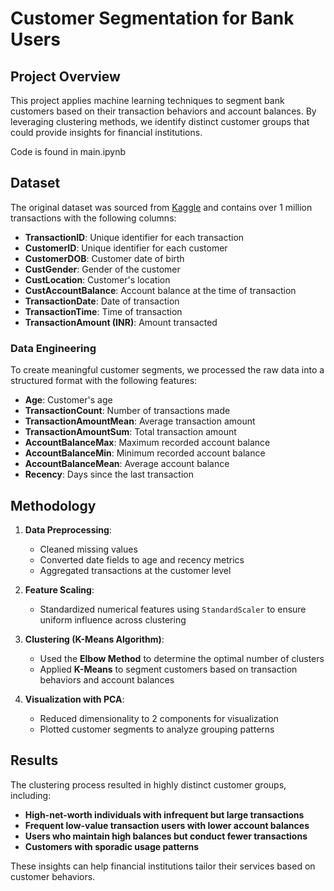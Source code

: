 # Customer Segmentation for Bank Users

## Project Overview

This project applies machine learning techniques to segment bank customers based on their transaction behaviors and account balances. By leveraging clustering methods, we identify distinct customer groups that could provide insights for financial institutions.

Code is found in main.ipynb

## Dataset

The original dataset was sourced from [Kaggle](https://www.kaggle.com/datasets/shivamb/bank-customer-segmentation/data) and contains over 1 million transactions with the following columns:

- **TransactionID**: Unique identifier for each transaction  
- **CustomerID**: Unique identifier for each customer  
- **CustomerDOB**: Customer date of birth  
- **CustGender**: Gender of the customer  
- **CustLocation**: Customer's location  
- **CustAccountBalance**: Account balance at the time of transaction  
- **TransactionDate**: Date of transaction  
- **TransactionTime**: Time of transaction  
- **TransactionAmount (INR)**: Amount transacted  

### Data Engineering

To create meaningful customer segments, we processed the raw data into a structured format with the following features:

- **Age**: Customer's age  
- **TransactionCount**: Number of transactions made  
- **TransactionAmountMean**: Average transaction amount  
- **TransactionAmountSum**: Total transaction amount  
- **AccountBalanceMax**: Maximum recorded account balance  
- **AccountBalanceMin**: Minimum recorded account balance  
- **AccountBalanceMean**: Average account balance  
- **Recency**: Days since the last transaction  

## Methodology

1. **Data Preprocessing**:  
   - Cleaned missing values  
   - Converted date fields to age and recency metrics  
   - Aggregated transactions at the customer level  

2. **Feature Scaling**:  
   - Standardized numerical features using `StandardScaler` to ensure uniform influence across clustering  

3. **Clustering (K-Means Algorithm)**:  
   - Used the **Elbow Method** to determine the optimal number of clusters  
   - Applied **K-Means** to segment customers based on transaction behaviors and account balances  

4. **Visualization with PCA**:  
   - Reduced dimensionality to 2 components for visualization  
   - Plotted customer segments to analyze grouping patterns  

## Results

The clustering process resulted in highly distinct customer groups, including:

- **High-net-worth individuals with infrequent but large transactions**  
- **Frequent low-value transaction users with lower account balances**  
- **Users who maintain high balances but conduct fewer transactions**  
- **Customers with sporadic usage patterns**  

These insights can help financial institutions tailor their services based on customer behaviors.

